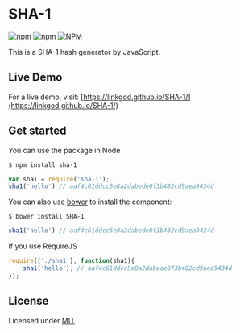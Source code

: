 # SHA-1

[![npm](https://img.shields.io/npm/dm/sha-1?style=flat-square)](https://npmcharts.com/compare/sha-1?minimal=true) [![npm](https://img.shields.io/npm/v/sha-1?style=flat-square)](https://www.npmjs.com/package/sha-1) [![NPM](https://img.shields.io/npm/l/sha-1?style=flat-square)](https://www.npmjs.com/package/sha-1)

This is a SHA-1 hash generator by JavaScript.

## Live Demo

For a live demo, visit: [https://linkgod.github.io/SHA-1/](https://linkgod.github.io/SHA-1/)

## Get started

You can use the package in Node

```
$ npm install sha-1
```

```js
var sha1 = require('sha-1');
sha1('hello') // aaf4c61ddcc5e8a2dabede0f3b482cd9aea9434d
```

You can also use [bower](http://bower.io/) to install the component:

```
$ bower install SHA-1
```

```js
sha1('hello') // aaf4c61ddcc5e8a2dabede0f3b482cd9aea9434d
```
If you use RequireJS

```js
require(['./sha1'], function(sha1){
    sha1('hello'); // aaf4c61ddcc5e8a2dabede0f3b482cd9aea9434d
});
```

## License

Licensed under [MIT](./LICENSE)
